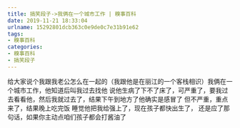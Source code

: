 ```yaml
---
title: 搞笑段子->我俩在一个城市工作 | 糗事百科
date: 2019-11-21 18:33:04
urlname: 15292801dcb363c0e9de0c7e31b91e62
tags: 
- 糗事百科
categories:
- 糗事百科
- 搞笑段子
---
```

给大家说个我跟我老公怎么在一起的（我跟他是在丽江的一个客栈相识）我俩在一个城市工作，他知道后叫我过去找他 说他生病了下不了床了，可严重了，要我过去看看他，然后我就过去了，结果下午到地方了他确实是感冒了 但不严重，重点来了，结果晚上吃完饭 睡觉他把我给强上了，现在孩子都快出生了， 还是应了那句话，如果你主动点咱们孩子都会打酱油了


